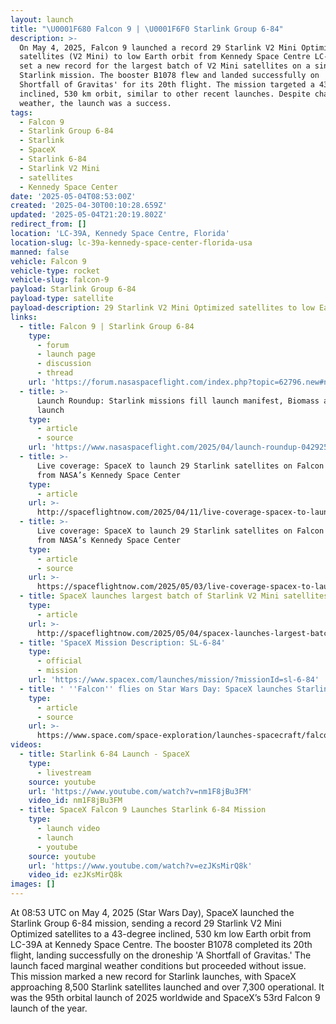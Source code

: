```yaml
---
layout: launch
title: "\U0001F680 Falcon 9 | \U0001F6F0 Starlink Group 6-84"
description: >-
  On May 4, 2025, Falcon 9 launched a record 29 Starlink V2 Mini Optimized
  satellites (V2 Mini) to low Earth orbit from Kennedy Space Centre LC-39A. This
  set a new record for the largest batch of V2 Mini satellites on a single
  Starlink mission. The booster B1078 flew and landed successfully on 'A
  Shortfall of Gravitas' for its 20th flight. The mission targeted a 43-degree
  inclined, 530 km orbit, similar to other recent launches. Despite challenging
  weather, the launch was a success.
tags:
  - Falcon 9
  - Starlink Group 6-84
  - Starlink
  - SpaceX
  - Starlink 6-84
  - Starlink V2 Mini
  - satellites
  - Kennedy Space Center
date: '2025-05-04T08:53:00Z'
created: '2025-04-30T00:10:28.659Z'
updated: '2025-05-04T21:20:19.802Z'
redirect_from: []
location: 'LC-39A, Kennedy Space Centre, Florida'
location-slug: lc-39a-kennedy-space-center-florida-usa
manned: false
vehicle: Falcon 9
vehicle-type: rocket
vehicle-slug: falcon-9
payload: Starlink Group 6-84
payload-type: satellite
payload-description: 29 Starlink V2 Mini Optimized satellites to low Earth orbit.
links:
  - title: Falcon 9 | Starlink Group 6-84
    type:
      - forum
      - launch page
      - discussion
      - thread
    url: 'https://forum.nasaspaceflight.com/index.php?topic=62796.new#new'
  - title: >-
      Launch Roundup: Starlink missions fill launch manifest, Biomass and Alpha
      launch
    type:
      - article
      - source
    url: 'https://www.nasaspaceflight.com/2025/04/launch-roundup-042925/'
  - title: >-
      Live coverage: SpaceX to launch 29 Starlink satellites on Falcon 9 rocket
      from NASA’s Kennedy Space Center
    type:
      - article
    url: >-
      http://spaceflightnow.com/2025/04/11/live-coverage-spacex-to-launch-29-starlink-satellites-on-falcon-9-rocket-from-nasas-kennedy-space-center/
  - title: >-
      Live coverage: SpaceX to launch 29 Starlink satellites on Falcon 9 rocket
      from NASA’s Kennedy Space Center
    type:
      - article
      - source
    url: >-
      https://spaceflightnow.com/2025/05/03/live-coverage-spacex-to-launch-29-starlink-satellites-on-falcon-9-rocket-from-nasas-kennedy-space-cente/
  - title: SpaceX launches largest batch of Starlink V2 Mini satellites to date
    type:
      - article
    url: >-
      http://spaceflightnow.com/2025/05/04/spacex-launches-largest-batch-of-starlink-v2-mini-satellites-to-date/
  - title: 'SpaceX Mission Description: SL-6-84'
    type:
      - official
      - mission
    url: 'https://www.spacex.com/launches/mission/?missionId=sl-6-84'
  - title: ' ''Falcon'' flies on Star Wars Day: SpaceX launches Starlink satellites from Florida (photos) '
    type:
      - article
      - source
    url: >-
      https://www.space.com/space-exploration/launches-spacecraft/falcon-flies-on-star-wars-day-spacex-launches-starlink-satellites-from-florida-photos
videos:
  - title: Starlink 6-84 Launch - SpaceX
    type:
      - livestream
    source: youtube
    url: 'https://www.youtube.com/watch?v=nm1F8jBu3FM'
    video_id: nm1F8jBu3FM
  - title: SpaceX Falcon 9 Launches Starlink 6-84 Mission
    type:
      - launch video
      - launch
      - youtube
    source: youtube
    url: 'https://www.youtube.com/watch?v=ezJKsMirQ8k'
    video_id: ezJKsMirQ8k
images: []
---
```

At 08:53 UTC on May 4, 2025 (Star Wars Day), SpaceX launched the Starlink Group 6-84 mission, sending a record 29 Starlink V2 Mini Optimized satellites to a 43-degree inclined, 530 km low Earth orbit from LC-39A at Kennedy Space Centre. The booster B1078 completed its 20th flight, landing successfully on the droneship 'A Shortfall of Gravitas.' The launch faced marginal weather conditions but proceeded without issue. This mission marked a new record for Starlink launches, with SpaceX approaching 8,500 Starlink satellites launched and over 7,300 operational. It was the 95th orbital launch of 2025 worldwide and SpaceX’s 53rd Falcon 9 launch of the year.
